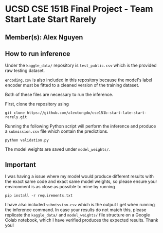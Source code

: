 # UCSD CSE 151B Final Project - Team Start Late Start Rarely
## Member(s): Alex Nguyen
## How to run inference
Under the `kaggle_data/` repository is `test_public.csv` which is the provided raw testing dataset.

`encoding.csv` is also included in this repository because the model's label encoder must be fitted to a cleaned version of the training dataset.

Both of these files are necessary to run the inference.

First, clone the repository using
```
git clone https://github.com/alextongdo/cse151b-start-late-start-rarely.git
```
Running the following Python script will perform the inference and produce a `submission.csv` file which contain the predictions.
```
python validation.py
```
The model weights are saved under `model_weights/`.

## Important
I was having a issue where my model would produce different results with the exact same code and exact same model weights,
so please ensure your environment is as close as possible to mine by running
```
pip install -r requirements.txt
```
I have also included `submission.csv` which is the output I get when running the inference command.
In case your results do not match this, please replicate the `kaggle_data/` and `model_weights/` file
structure on a Google Colab notebook, which I have verified produces the expected results. Thank you!
